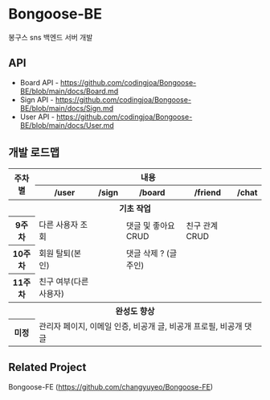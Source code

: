 # Bongoose-BE
봉구스 sns 백엔드 서버 개발

## API
- Board API - https://github.com/codingjoa/Bongoose-BE/blob/main/docs/Board.md
- Sign API - https://github.com/codingjoa/Bongoose-BE/blob/main/docs/Sign.md
- User API - https://github.com/codingjoa/Bongoose-BE/blob/main/docs/User.md

## 개발 로드맵

<table>
  <tr>
    <th rowspan="2">주차별</th>
    <th colspan="5">내용</th>
  </tr>
  <tr>
    <th>/user</th>
    <th>/sign</th>
    <th>/board</th>
    <th>/friend</th>
    <th>/chat</th>
  </tr>
  <tr>
    <th colspan="6">
      기초 작업
    </th>
  </tr>
  <tr>
    <th>9주차</th>
    <td>다른 사용자 조회</td>
    <td></td>
    <td>
      댓글 및 좋아요 CRUD
    </td>
    <td>친구 관계 CRUD</td>
    <td></td>
  </tr>
  <tr>
    <th>10주차</th>
    <td>회원 탈퇴(본인)</td>
    <td></td>
    <td>댓글 삭제 ? (글 주인)</td>
    <td></td>
    <td></td>
  </tr>
  <tr>
    <th>11주차</th>
    <td>친구 여부(다른 사용자)</td>
    <td></td>
    <td></td>
    <td></td>
    <td></td>
  </tr>
  <tr>
    <th colspan="6">
      완성도 향상
    </th>
  </tr>
  <tr>
    <th>미정</th>
    <td colspan="5">관리자 페이지, 이메일 인증, 비공개 글, 비공개 프로필, 비공개 댓글</td>
  </tr>
</table>

## Related Project
Bongoose-FE (https://github.com/changyuyeo/Bongoose-FE)
